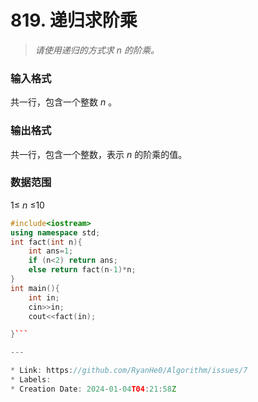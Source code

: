 # 819. 递归求阶乘

> _请使用递归的方式求 n 的阶乘。_

### 输入格式
共一行，包含一个整数 _n_ 。

### 输出格式
共一行，包含一个整数，表示 _n_
 的阶乘的值。

### 数据范围
1≤ _n_ ≤10

```c++
#include<iostream>
using namespace std;
int fact(int n){
    int ans=1;
    if (n<2) return ans;
    else return fact(n-1)*n;
}
int main(){
    int in;
    cin>>in;
    cout<<fact(in);

}```

---

* Link: https://github.com/RyanHe0/Algorithm/issues/7
* Labels: 
* Creation Date: 2024-01-04T04:21:58Z

